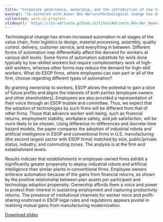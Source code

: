 ```yaml
---
title: "Corporate governance, ownership, and the introduction of new technology"
excerpt: "Co-authored with Avner Ben-Ner\n\nTechnological change has driven increased automation in all stages of the value chain, from logistics to design, material processing, assembly, quality control, delivery, customer service, and everything in between. Different forms of automation may differentially affect the demand for workers at various skill levels. Some forms of automation substitute for work done typically by low-skilled workers but require complementary work of high-skill workers, whereas other forms may reduce the demand for high-skill workers. What do ESOP firms, where employees can own part or all of the firm, choose regarding different types of automation?\n\nBy granting ownership to workers, ESOP allows the potential to gain a slice of future profits and aligns the interests of both parties (employee owners and other shareholders). Employees are also provided a representation of their voice through an ESOP trustee and committee. Thus, the adoption of technologies by such firms may be different from that of other firms. Those that advance worker well-being, such as financial returns, employment stability, workplace safety, and job satisfaction may be more likely to be chosen. Using difference-in-differences and discrete-time hazard models, the paper compares the adoption of industrial robots and artificial intelligence in ESOP and conventional firms in U.S. manufacturing (the second largest sector with ESOP firms) matched by size, public/private status, industry, and commuting zones. The analysis is at the firm and establishment levels.\n\nResults indicate that establishments in employee-owned firms exhibit a significantly greater propensity to deploy industrial robots and artificial intelligence than similar plants in conventional firms. Employee owners embrace automation because of the gains from financial returns, as shown by the positive relationship between plan assets per participant and technology adoption propensity. Ownership affords them a voice and power to protect their interest in sustaining employment and capturing productivity returns. The presence of institutional channels for worker voice and profit-sharing enshrined in ESOP legal rules and regulations appears pivotal in realizing mutual gains from manufacturing modernization."
collection: work-in-progress
slidesurl: 'https://ito-adrianto.github.io/files/Adrianto_Ben-Ner_Ownership_and_automation_adoption.pdf'
---
```


Technological change has driven increased automation in all stages of the value chain, from logistics to design, material processing, assembly, quality control, delivery, customer service, and everything in between. Different forms of automation may differentially affect the demand for workers at various skill levels. Some forms of automation substitute for work done typically by low-skilled workers but require complementary work of high-skill workers, whereas other forms may reduce the demand for high-skill workers. What do ESOP firms, where employees can own part or all of the firm, choose regarding different types of automation?

By granting ownership to workers, ESOP allows the potential to gain a slice of future profits and aligns the interests of both parties (employee owners and other shareholders). Employees are also provided a representation of their voice through an ESOP trustee and committee. Thus, we expect that the adoption of technologies by such firms will be different from that of other firms. Those that advance worker well-being, such as financial returns, employment stability, workplace safety, and job satisfaction, will be more likely to be chosen. Using difference-in-differences and discrete-time hazard models, the paper compares the adoption of industrial robots and artificial intelligence in ESOP and conventional firms in U.S. manufacturing (the second largest sector with ESOP firms) matched by size, public/private status, industry, and commuting zones. The analysis is at the firm and establishment levels.

Results indicate that establishments in employee-owned firms exhibit a significantly greater propensity to deploy industrial robots and artificial intelligence than similar plants in conventional firms. Employee owners embrace automation because of the gains from financial returns, as shown by the positive relationship between plan assets per participant and technology adoption propensity. Ownership affords them a voice and power to protect their interest in sustaining employment and capturing productivity returns. The presence of institutional channels for worker voice and profit-sharing enshrined in ESOP legal rules and regulations appears pivotal in realizing mutual gains from manufacturing modernization.

[Download slides](https://ito-adrianto.github.io/files/Adrianto_Ben-Ner_Ownership_and_automation_adoption.pdf)
